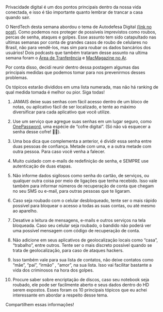 Privacidade digital é um dos pontos principais dentro da nossa vida conectada, e isso é tão importante quanto lembrar de trancar a casa quando sair.

O NerdTech desta semana abordou o tema de Autodefesa Digital [(link no post)](https://jovemnerd.com.br/nerdcast/nerdtech/autodefesa-digital/). Como podemos nos proteger de possíveis imprevistos como roubos, percas de senha, ataques e golpes. Esse assunto tem sido catapultado nas ultimas semanas por conta de grandes casos de roubo de celulares no Brasil, não para vendê-los, mas sim para roubar os dados bancários dos usuários! Dois podcasts que também trataram desse assunto na ultima semana foram o [Área de Tranferência](https://gigahertz.fm/podcasts/adt/231) e [MacMagazine no Ar](https://macmagazine.com.br/post/2021/06/25/macmagazine-no-ar-430-roubo-de-celulares-pip-no-youtube-nubank-no-apple-pay-e-mais/).

Por conta disso, decidi reunir dentro dessa postagem algumas das principais medidas que podemos tomar para nos prevenirmos desses problemas.

Os tópicos estarão divididos em uma lista numerada, mas não há ranking de qual medida tomada é melhor ou pior. Siga todas!

1. JAMAIS deixe suas senhas com fácil acesso dentro de um bloco de notas, ou aplicativo fácil de ser localizado, e tente ao máximo diversificar para cada aplicativo que você utilize.

2. Use um serviço que agregue suas senhas em um lugar seguro, como [OnePassword](https://1password.com/), uma espécie de “cofre digital”. (Só não vá esquecer a senha desse cofre! 🤦‍♂️).

3. Uma boa dica que complementa a anterior, é dividir essa senha entre duas pessoas de confiança. Metade com uma, e a outra metade com outra pessoa. Para caso você venha a falecer.

4. Muito cuidado com e-mails de redefinição de senha, e SEMPRE use autenticação de duas etapas.

5. Não informe dados sigilosos como senha do cartão, de serviços, ou qualquer outra coisa por meio de ligações que tenha recebido. Isso vale também para informar números de recuperação de conta que chegam no seu SMS ou e-mail, para outras pessoas que te ligaram.

6. Caso seja roubado com o celular desbloqueado, tente ser o mais rápido possível para bloquear o acesso a todas as suas contas, ou até mesmo ao aparelho.

7. Desative a leitura de mensagens, e-mails e outros serviços na tela bloqueada. Caso seu celular seja roubado, o bandido não poderá ver uma possível mensagem com código de recuperação de conta.

8. Não adicione em seus aplicativos de geolocalização locais como “casa”, “trabalho”, entre outros. Tente ser o mais discreto possível quando se trata de geolocalização, para caso de ataques hackers.

9. Isso também vale para sua lista de contatos, não deixe contatos como “mãe”, “pai”, “irmão” , “amor”, na sua lista. Isso vai facilitar bastante a vida dos criminosos na hora dos golpes.

10. Procure saber sobre encriptação de discos, caso seu notebook seja roubado, ele pode ser facilmente aberto e seus dados dentro do HD serem expostos.
Esses foram os 10 principais tópicos que eu achei interessante em abordar a respeito desse tema.

Compartilhem essas informações!
